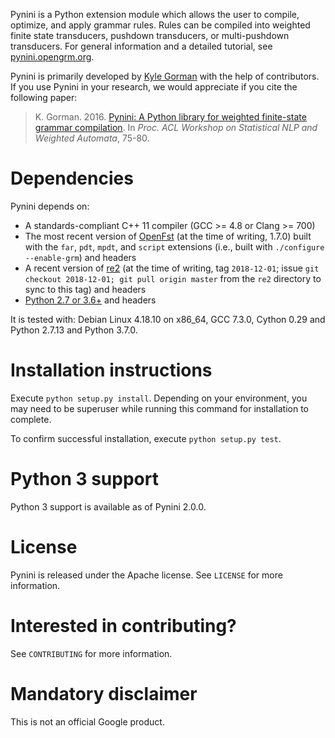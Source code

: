 Pynini is a Python extension module which allows the user to compile,
optimize, and apply grammar rules. Rules can be compiled into weighted
finite state transducers, pushdown transducers, or multi-pushdown
transducers. For general information and a detailed tutorial, see
[pynini.opengrm.org](http://pynini.opengrm.org).

Pynini is primarily developed by [Kyle Gorman](mailto:kbg@google.com)
with the help of contributors. If you use Pynini in your research, we
would appreciate if you cite the following paper:

> K. Gorman. 2016. [Pynini: A Python library for weighted finite-state
> grammar
> compilation](http://openfst.cs.nyu.edu/twiki/pub/GRM/Pynini/pynini-paper.pdf).
> In *Proc. ACL Workshop on Statistical NLP and Weighted Automata*,
> 75-80.

Dependencies
============

Pynini depends on:

-   A standards-compliant C++ 11 compiler (GCC &gt;= 4.8 or
    Clang &gt;= 700)
-   The most recent version of [OpenFst](http://openfst.org) (at the
    time of writing, 1.7.0) built with the `far`, `pdt`, `mpdt`, and
    `script` extensions (i.e., built with `./configure --enable-grm`)
    and headers
-   A recent version of [re2](http://github.com/google/re2) (at the
    time of writing, tag `2018-12-01`; issue
    `git checkout 2018-12-01; git pull origin master` from the `re2`
    directory to sync to this tag) and headers
-   [Python 2.7 or 3.6+](https://www.python.org) and headers

It is tested with: Debian Linux 4.18.10 on x86\_64, GCC 7.3.0, Cython
0.29 and Python 2.7.13 and Python 3.7.0.

Installation instructions
=========================

Execute `python setup.py install`. Depending on your environment, you
may need to be superuser while running this command for installation to
complete.

To confirm successful installation, execute `python setup.py test`.

Python 3 support
================

Python 3 support is available as of Pynini 2.0.0.

License
=======

Pynini is released under the Apache license. See `LICENSE` for more
information.

Interested in contributing?
===========================

See `CONTRIBUTING` for more information.

Mandatory disclaimer
====================

This is not an official Google product.
